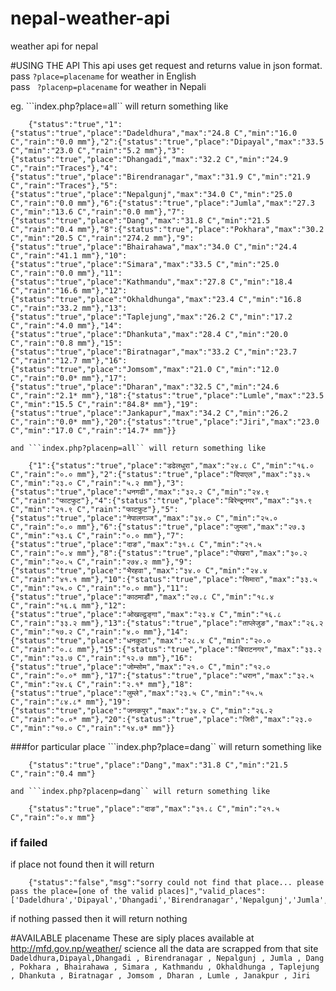 # nepal-weather-api
weather api for nepal 

#USING THE API
  This api uses get request and returns value in json format.
  <br>
  pass ``` ?place=placename ``` for weather in English
  <br>
  pass ``` ?placenp=placename``` for weather in Nepali
  
  eg. ```index.php?place=all`` will return something like
```
	{"status":"true","1":{"status":"true","place":"Dadeldhura","max":"24.8 C","min":"16.0 C","rain":"0.0 mm"},"2":{"status":"true","place":"Dipayal","max":"33.5 C","min":"23.0 C","rain":"5.2 mm"},"3":{"status":"true","place":"Dhangadi","max":"32.2 C","min":"24.9 C","rain":"Traces"},"4":{"status":"true","place":"Birendranagar","max":"31.9 C","min":"21.9 C","rain":"Traces"},"5":{"status":"true","place":"Nepalgunj","max":"34.0 C","min":"25.0 C","rain":"0.0 mm"},"6":{"status":"true","place":"Jumla","max":"27.3 C","min":"13.6 C","rain":"0.0 mm"},"7":{"status":"true","place":"Dang","max":"31.8 C","min":"21.5 C","rain":"0.4 mm"},"8":{"status":"true","place":"Pokhara","max":"30.2 C","min":"20.5 C","rain":"274.2 mm"},"9":{"status":"true","place":"Bhairahawa","max":"34.0 C","min":"24.4 C","rain":"41.1 mm"},"10":{"status":"true","place":"Simara","max":"33.5 C","min":"25.0 C","rain":"0.0 mm"},"11":{"status":"true","place":"Kathmandu","max":"27.8 C","min":"18.4 C","rain":"16.6 mm"},"12":{"status":"true","place":"Okhaldhunga","max":"23.4 C","min":"16.8 C","rain":"33.2 mm"},"13":{"status":"true","place":"Taplejung","max":"26.2 C","min":"17.2 C","rain":"4.0 mm"},"14":{"status":"true","place":"Dhankuta","max":"28.4 C","min":"20.0 C","rain":"0.8 mm"},"15":{"status":"true","place":"Biratnagar","max":"33.2 C","min":"23.7 C","rain":"12.7 mm"},"16":{"status":"true","place":"Jomsom","max":"21.0 C","min":"12.0 C","rain":"0.0* mm"},"17":{"status":"true","place":"Dharan","max":"32.5 C","min":"24.6 C","rain":"2.1* mm"},"18":{"status":"true","place":"Lumle","max":"23.5 C","min":"15.5 C","rain":"84.8* mm"},"19":{"status":"true","place":"Jankapur","max":"34.2 C","min":"26.2 C","rain":"0.0* mm"},"20":{"status":"true","place":"Jiri","max":"23.0 C","min":"17.0 C","rain":"14.7* mm"}}
```

	and ```index.php?placenp=all`` will return something like
```
	{"1":{"status":"true","place":"डढेलधुरा","max":"२४.८ C","min":"१६.० C","rain":"०.० mm"},"2":{"status":"true","place":"दिपाएल","max":"३३.५ C","min":"२३.० C","rain":"५.२ mm"},"3":{"status":"true","place":"धनगढी","max":"३२.२ C","min":"२४.९ C","rain":"फाटफुट"},"4":{"status":"true","place":"बिरेन्द्र्नगर","max":"३१.९ C","min":"२१.९ C","rain":"फाटफुट"},"5":{"status":"true","place":"नेपालगञ्ज","max":"३४.० C","min":"२५.० C","rain":"०.० mm"},"6":{"status":"true","place":"जुम्ला","max":"२७.३ C","min":"१३.६ C","rain":"०.० mm"},"7":{"status":"true","place":"दाङ","max":"३१.८ C","min":"२१.५ C","rain":"०.४ mm"},"8":{"status":"true","place":"पोखरा","max":"३०.२ C","min":"२०.५ C","rain":"२७४.२ mm"},"9":{"status":"true","place":"भैरहवा","max":"३४.० C","min":"२४.४ C","rain":"४१.१ mm"},"10":{"status":"true","place":"सिमारा","max":"३३.५ C","min":"२५.० C","rain":"०.० mm"},"11":{"status":"true","place":"काठमाडौं","max":"२७.८ C","min":"१८.४ C","rain":"१६.६ mm"},"12":{"status":"true","place":"ओखल्ढुङ्गा","max":"२३.४ C","min":"१६.८ C","rain":"३३.२ mm"},"13":{"status":"true","place":"ताप्लेजुङ","max":"२६.२ C","min":"१७.२ C","rain":"४.० mm"},"14":{"status":"true","place":"धनकुटा","max":"२८.४ C","min":"२०.० C","rain":"०.८ mm"},"15":{"status":"true","place":"बिराटनगर","max":"३३.२ C","min":"२३.७ C","rain":"१२.७ mm"},"16":{"status":"true","place":"जोम्सोम","max":"२१.० C","min":"१२.० C","rain":"०.०* mm"},"17":{"status":"true","place":"धरान","max":"३२.५ C","min":"२४.६ C","rain":"२.१* mm"},"18":{"status":"true","place":"लुम्ले","max":"२३.५ C","min":"१५.५ C","rain":"८४.८* mm"},"19":{"status":"true","place":"जनकपुर","max":"३४.२ C","min":"२६.२ C","rain":"०.०* mm"},"20":{"status":"true","place":"जिरी","max":"२३.० C","min":"१७.० C","rain":"१४.७* mm"}}
```

###for particular place
	```index.php?place=dang`` will return something like
```
	{"status":"true","place":"Dang","max":"31.8 C","min":"21.5 C","rain":"0.4 mm"}
```
	and ```index.php?placenp=dang`` will return something like
```
	{"status":"true","place":"दाङ","max":"३१.८ C","min":"२१.५ C","rain":"०.४ mm"}
```

### if failed
if place not found then it will return
```
	{"status":"false","msg":"sorry could not find that place... please pass the place=[one of the valid places]","valid_places":['Dadeldhura','Dipayal','Dhangadi','Birendranagar','Nepalgunj','Jumla','Dang','Pokhara','Bhairahawa','Simara','Kathmandu','Okhaldhunga','Taplejung','Dhankuta','Biratnagar','Jomsom','Dharan','Lumle','Janakpur','Jiri']}
```
if nothing passed then it will return nothing
	
	

#AVAILABLE placename
These are siply places available at http://mfd.gov.np/weather/ science all the data are scrapped from that site<br>
```Dadeldhura,Dipayal,Dhangadi , Birendranagar , Nepalgunj , Jumla , Dang , Pokhara , Bhairahawa , Simara , Kathmandu , Okhaldhunga , Taplejung , Dhankuta , Biratnagar , Jomsom , Dharan , Lumle , Janakpur , Jiri``` 

	

